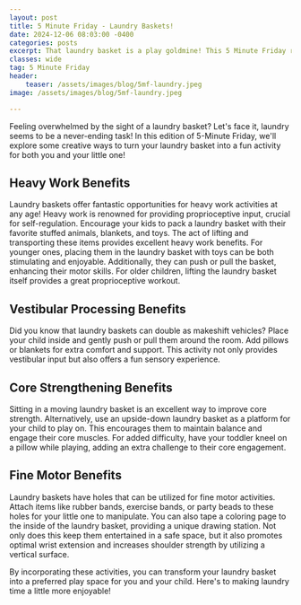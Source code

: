 ```yaml
---
layout: post
title: 5 Minute Friday - Laundry Baskets!
date: 2024-12-06 08:03:00 -0400
categories: posts
excerpt: That laundry basket is a play goldmine! This 5 Minute Friday reveals how to use it for heavy work, vestibular input, core strengthening, and fine motor fun for your little one. Make chores playful!
classes: wide
tag: 5 Minute Friday
header:
    teaser: /assets/images/blog/5mf-laundry.jpeg
image: /assets/images/blog/5mf-laundry.jpeg

---
```



Feeling overwhelmed by the sight of a laundry basket? Let's face it, laundry seems to be a never-ending task! In this edition of 5-Minute Friday, we'll explore some creative ways to turn your laundry basket into a fun activity for both you and your little one!


## Heavy Work Benefits

Laundry baskets offer fantastic opportunities for heavy work activities at any age! Heavy work is renowned for providing proprioceptive input, crucial for self-regulation. Encourage your kids to pack a laundry basket with their favorite stuffed animals, blankets, and toys. The act of lifting and transporting these items provides excellent heavy work benefits. For younger ones, placing them in the laundry basket with toys can be both stimulating and enjoyable. Additionally, they can push or pull the basket, enhancing their motor skills. For older children, lifting the laundry basket itself provides a great proprioceptive workout.

## Vestibular Processing Benefits

Did you know that laundry baskets can double as makeshift vehicles? Place your child inside and gently push or pull them around the room. Add pillows or blankets for extra comfort and support. This activity not only provides vestibular input but also offers a fun sensory experience.

## Core Strengthening Benefits

Sitting in a moving laundry basket is an excellent way to improve core strength. Alternatively, use an upside-down laundry basket as a platform for your child to play on. This encourages them to maintain balance and engage their core muscles. For added difficulty, have your toddler kneel on a pillow while playing, adding an extra challenge to their core engagement.

## Fine Motor Benefits

Laundry baskets have holes that can be utilized for fine motor activities. Attach items like rubber bands, exercise bands, or party beads to these holes for your little one to manipulate. You can also tape a coloring page to the inside of the laundry basket, providing a unique drawing station. Not only does this keep them entertained in a safe space, but it also promotes optimal wrist extension and increases shoulder strength by utilizing a vertical surface.

By incorporating these activities, you can transform your laundry basket into a preferred play space for you and your child. Here's to making laundry time a little more enjoyable!

